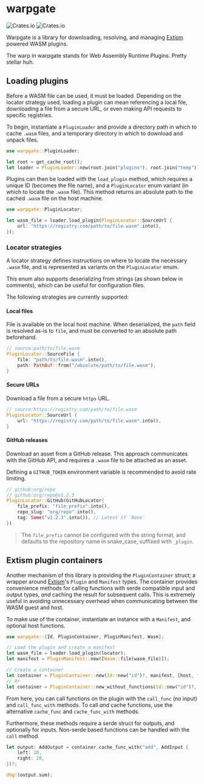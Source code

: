 # warpgate

![Crates.io](https://img.shields.io/crates/v/warpgate) ![Crates.io](https://img.shields.io/crates/d/warpgate)

Warpgate is a library for downloading, resolving, and managing [Extism][extism] powered WASM plugins.

The warp in warpgate stands for Web Assembly Runtime Plugins. Pretty stellar huh.

## Loading plugins

Before a WASM file can be used, it must be loaded. Depending on the locator strategy used, loading a plugin can mean referencing a local file, downloading a file from a secure URL, or even making API requests to specific registries.

To begin, instantiate a `PluginLoader` and provide a directory path in which to cache `.wasm` files, and a temporary directory in which to download and unpack files.

```rust
use warpgate::PluginLoader;

let root = get_cache_root();
let loader = PluginLoader::new(root.join("plugins"), root.join("temp"));
```

Plugins can then be loaded with the `load_plugin` method, which requires a unique ID (becomes the file name), and a `PluginLocator` enum variant (in which to locate the `.wasm` file). This method returns an absolute path to the cached `.wasm` file on the host machine.

```rust
use warpgate::PluginLocator;

let wasm_file = loader.load_plugin(PluginLocator::SourceUrl {
	url: "https://registry.com/path/to/file.wasm".into(),
});
```

### Locator strategies

A locator strategy defines instructions on where to locate the necessary `.wasm` file, and is represented as variants on the `PluginLocator` enum.

This enum also supports deserializing from strings (as shown below in comments), which can be useful for configuration files.

The following strategies are currently supported:

#### Local files

File is available on the local host machine. When deserialized, the `path` field is resolved as-is to `file`, and must be converted to an absolute path beforehand.

```rust
// source:path/to/file.wasm
PluginLocator::SourceFile {
	file: "path/to/file.wasm".into(),
	path: PathBuf::from("/absolute/path/to/file.wasm"),
}
```

#### Secure URLs

Download a file from a secure `https` URL.

```rust
// source:https://registry.com/path/to/file.wasm
PluginLocator::SourceUrl {
	url: "https://registry.com/path/to/file.wasm".into(),
}
```

#### GitHub releases

Download an asset from a GitHub release. This approach communicates with the GitHub API, and requires a `.wasm` file to be attached as an asset.

Defining a `GITHUB_TOKEN` environment variable is recommended to avoid rate limiting.

```rust
// github:org/repo
// github:org/repo@v1.2.3
PluginLocator::GitHub(GitHubLocator{
	file_prefix: "file_prefix".into(),
	repo_slug: "org/repo".into(),
	tag: Some("v1.2.3".into()), // Latest if `None`
})
```

> The `file_prefix` cannot be configured with the string format, and defaults to the repository name in snake_case, suffixed with `_plugin`.

## Extism plugin containers

Another mechanism of this library is providing the `PluginContainer` struct; a wrapper around [Extism][extism]'s `Plugin` and `Manifest` types. The container provides convenience methods for calling functions with serde compatible input and output types, _and_ caching the result for subsequent calls. This is extremely useful in avoiding unnecessary overhead when communicating between the WASM guest and host.

To make use of the container, instantiate an instance with a `Manifest`, and optional host functions.

```rust
use warpgate::{Id, PluginContainer, PluginManifest, Wasm};

// Load the plugin and create a manifest
let wasm_file = loader.load_plugin(locator);
let manifest = PluginManifest::new([Wasm::file(wasm_file)]);

// Create a container
let container = PluginContainer::new(Id::new("id")?, manifest, [host, funcs])?;
// Or
let container = PluginContainer::new_without_functions(Id::new("id")?, manifest)?;
```

From here, you can call functions on the plugin with the `call_func` (no input) and `call_func_with` methods. To call _and_ cache functions, use the alternative `cache_func` and `cache_func_with` methods.

Furthermore, these methods require a serde struct for outputs, and optionally for inputs. Non-serde based functions can be handled with the `call` method.

```rust
let output: AddOutput = container.cache_func_with("add", AddInput {
	left: 10,
	right: 20,
})?;

dbg!(output.sum);
```

[extism]: https://extism.org/
